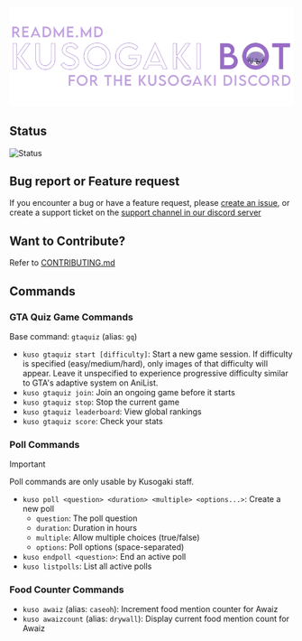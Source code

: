 ![](./static/githubbanner.png)
<br />

<h2> Status </h2>

![Status](https://img.shields.io/badge/Kusogaki%20Bot-Online-brightgreen?style=for-the-badge&logo=discord&logoColor=white)

<h2> Bug report or Feature request </h2>

If you encounter a bug or have a feature request, please [create an issue](https://github.com/kusogaki-events/kusogaki-bot/issues), or create a support ticket on the [support channel in our discord server](https://discord.com/channels/1204428205675651122/1204814321029488660)

<h2> Want to Contribute? </h2>

Refer to [CONTRIBUTING.md](https://github.com/kusogaki-events/kusogaki-bot/blob/main/docs/CONTRIBUTING.md)

<h2> Commands </h2>

### GTA Quiz Game Commands
Base command: `gtaquiz` (alias: `gq`)
* `kuso gtaquiz start [difficulty]`: Start a new game session. If difficulty is specified (easy/medium/hard), only images of that difficulty will appear. Leave it unspecified to experience progressive difficulty similar to GTA's adaptive system on AniList.
* `kuso gtaquiz join`: Join an ongoing game before it starts
* `kuso gtaquiz stop`: Stop the current game
* `kuso gtaquiz leaderboard`: View global rankings
* `kuso gtaquiz score`: Check your stats

### Poll Commands
> [!IMPORTANT]
> Poll commands are only usable by Kusogaki staff.

* `kuso poll <question> <duration> <multiple> <options...>`: Create a new poll
  * `question`: The poll question
  * `duration`: Duration in hours
  * `multiple`: Allow multiple choices (true/false)
  * `options`: Poll options (space-separated)
* `kuso endpoll <question>`: End an active poll
* `kuso listpolls`: List all active polls

### Food Counter Commands
* `kuso awaiz` (alias: `caseoh`): Increment food mention counter for Awaiz
* `kuso awaizcount` (alias: `drywall`): Display current food mention count for Awaiz